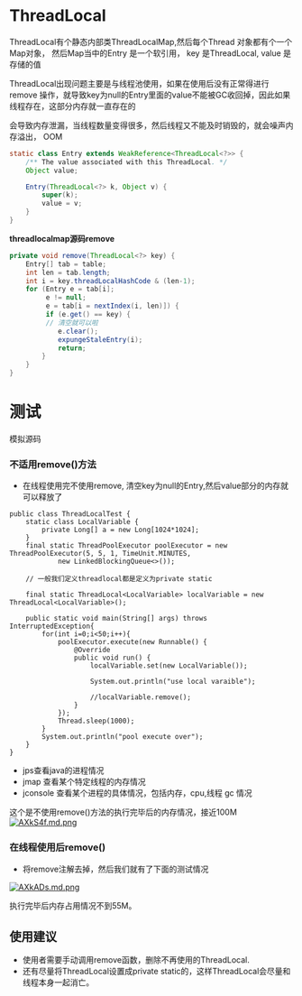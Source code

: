 

# ThreadLocal

ThreadLocal有个静态内部类ThreadLocalMap,然后每个Thread 对象都有个一个 Map对象， 然后Map当中的Entry 是一个软引用， key 是ThreadLocal, value 是存储的值

ThreadLocal出现问题主要是与线程池使用，如果在使用后没有正常得进行remove 操作，就导致key为null的Entry里面的value不能被GC收回掉，因此如果线程存在，这部分内存就一直存在的

会导致内存泄漏，当线程数量变得很多，然后线程又不能及时销毁的，就会噪声内存溢出， OOM




```java
static class Entry extends WeakReference<ThreadLocal<?>> {
    /** The value associated with this ThreadLocal. */
    Object value;

    Entry(ThreadLocal<?> k, Object v) {
        super(k);
        value = v;
    }
}
```



**threadlocalmap源码remove**


```java
private void remove(ThreadLocal<?> key) {
    Entry[] tab = table;
    int len = tab.length;
    int i = key.threadLocalHashCode & (len-1);
    for (Entry e = tab[i];
         e != null;
         e = tab[i = nextIndex(i, len)]) {
         if (e.get() == key) {
         // 清空就可以啦
            e.clear();
            expungeStaleEntry(i);
            return;
        }
    }
}
```

# 测试
模拟源码

### 不适用remove()方法
- 在线程使用完不使用remove, 清空key为null的Entry,然后value部分的内存就可以释放了

```
public class ThreadLocalTest {
    static class LocalVariable {
        private Long[] a = new Long[1024*1024];
    }
    final static ThreadPoolExecutor poolExecutor = new ThreadPoolExecutor(5, 5, 1, TimeUnit.MINUTES,
            new LinkedBlockingQueue<>());

    // 一般我们定义threadlocal都是定义为private static

    final static ThreadLocal<LocalVariable> localVariable = new ThreadLocal<LocalVariable>();

    public static void main(String[] args) throws InterruptedException{
        for(int i=0;i<50;i++){
            poolExecutor.execute(new Runnable() {
                @Override
                public void run() {
                    localVariable.set(new LocalVariable());

                    System.out.println("use local varaible");

                    //localVariable.remove();
                }
            });
            Thread.sleep(1000);
        }
        System.out.println("pool execute over");
    }
}
```

- jps查看java的进程情况
- jmap  查看某个特定线程的内存情况
- jconsole 查看某个进程的具体情况，包括内存，cpu,线程 gc 情况


这个是不使用remove()方法的执行完毕后的内存情况，接近100M
[![AXkS4f.md.png](https://s2.ax1x.com/2019/04/14/AXkS4f.md.png)](https://imgchr.com/i/AXkS4f)


### 在线程使用后remove()
- 将remove注解去掉，然后我们就有了下面的测试情况

[![AXkADs.md.png](https://s2.ax1x.com/2019/04/14/AXkADs.md.png)](https://imgchr.com/i/AXkADs)

执行完毕后内存占用情况不到55M。

## 使用建议
- 使用者需要手动调用remove函数，删除不再使用的ThreadLocal.
- 还有尽量将ThreadLocal设置成private static的，这样ThreadLocal会尽量和线程本身一起消亡。
                

